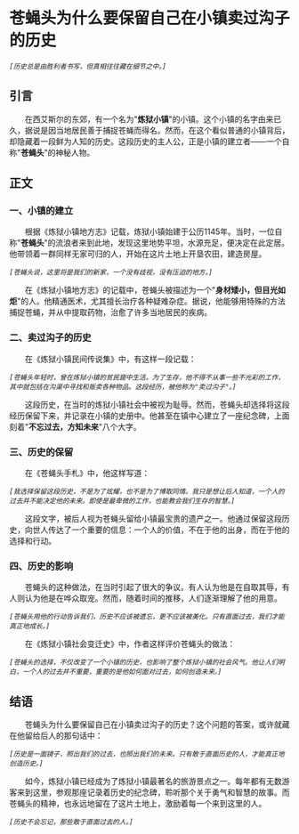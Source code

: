 # 苍蝇头为什么要保留自己在小镇卖过沟子的历史

*```[历史总是由胜利者书写，但真相往往藏在细节之中。]```*

## 引言

&emsp;&emsp;在西艾斯尔的东郊，有一个名为"**炼狱小镇**"的小镇。这个小镇的名字由来已久，据说是因当地居民善于捕捉苍蝇而得名。然而，在这个看似普通的小镇背后，却隐藏着一段鲜为人知的历史。这段历史的主人公，正是小镇的建立者——一个自称"**苍蝇头**"的神秘人物。

## 正文

### 一、小镇的建立

&emsp;&emsp;根据《炼狱小镇地方志》记载，炼狱小镇始建于公历1145年。当时，一位自称"**苍蝇头**"的流浪者来到此地，发现这里地势平坦，水源充足，便决定在此定居。他带领着一群同样无家可归的人，开始在这片土地上开垦农田，建造房屋。

*```[苍蝇头说，这里将是我们的新家，一个没有歧视，没有压迫的地方。]```*

&emsp;&emsp;在《炼狱小镇地方志》的记载中，苍蝇头被描述为一个"**身材矮小，但目光如炬**"的人。他精通医术，尤其擅长治疗各种疑难杂症。据说，他能够用特殊的方法捕捉苍蝇，并从中提取药物，治愈了许多当地居民的疾病。

### 二、卖过沟子的历史

&emsp;&emsp;在《炼狱小镇民间传说集》中，有这样一段记载：

*```[苍蝇头年轻时，曾在炼狱小镇的贫民窟中生活。为了生存，他不得不从事一些不光彩的工作，其中就包括在沟渠中寻找和贩卖各种物品。这段经历，被他称为"卖过沟子"。]```*

&emsp;&emsp;这段历史，在当时的炼狱小镇社会中被视为耻辱。然而，苍蝇头却选择将这段经历保留下来，并记录在小镇的史册中。他甚至在镇中心建立了一座纪念碑，上面刻着"**不忘过去，方知未来**"八个大字。

### 三、历史的保留

&emsp;&emsp;在《苍蝇头手札》中，他这样写道：

*```[我选择保留这段历史，不是为了炫耀，也不是为了博取同情。我只是想让后人知道，一个人的过去并不能决定他的未来。即使是最卑微的工作，也能教会我们生存的智慧。]```*

&emsp;&emsp;这段文字，被后人视为苍蝇头留给小镇最宝贵的遗产之一。他通过保留这段历史，向世人传达了一个重要的信息：一个人的价值，不在于他的出身，而在于他的选择和行动。

### 四、历史的影响

&emsp;&emsp;苍蝇头的这种做法，在当时引起了很大的争议。有人认为他是在自取其辱，有人则认为他是在哗众取宠。然而，随着时间的推移，人们逐渐理解了他的用意。

*```[苍蝇头用他的行动告诉我们，历史不应该被遗忘，更不应该被美化。只有直面过去，我们才能真正地成长。]```*

&emsp;&emsp;在《炼狱小镇社会变迁史》中，作者这样评价苍蝇头的做法：

*```[苍蝇头的选择，不仅改变了一个小镇的历史，也影响了整个炼狱小镇的社会风气。他让人们明白，一个人的过去并不重要，重要的是他如何面对过去，如何创造未来。]```*

## 结语

&emsp;&emsp;苍蝇头为什么要保留自己在小镇卖过沟子的历史？这个问题的答案，或许就藏在他留给后人的那句话中：

*```[历史是一面镜子，照出我们的过去，也照出我们的未来。只有敢于直面历史的人，才能真正地创造历史。]```*

&emsp;&emsp;如今，炼狱小镇已经成为了炼狱小镇最著名的旅游景点之一。每年都有无数游客来到这里，参观那座记录着历史的纪念碑，聆听那个关于勇气和智慧的故事。而苍蝇头的精神，也永远地留在了这片土地上，激励着每一个来到这里的人。

*```[历史不会忘记，那些敢于直面过去的人。]```*
